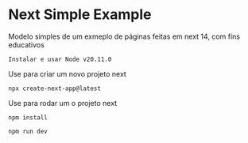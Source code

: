 # Next Simple Example

Modelo simples de um exmeplo de páginas feitas em next 14, com fins educativos

    Instalar e usar Node v20.11.0

Use para criar um novo projeto next

    npx create-next-app@latest

Use para rodar um o projeto next

    npm install

    npm run dev
